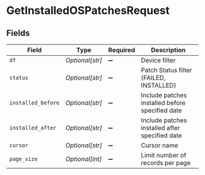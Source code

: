 # GetInstalledOSPatchesRequest


## Fields

| Field                                           | Type                                            | Required                                        | Description                                     |
| ----------------------------------------------- | ----------------------------------------------- | ----------------------------------------------- | ----------------------------------------------- |
| `df`                                            | *Optional[str]*                                 | :heavy_minus_sign:                              | Device filter                                   |
| `status`                                        | *Optional[str]*                                 | :heavy_minus_sign:                              | Patch Status filter (FAILED, INSTALLED)         |
| `installed_before`                              | *Optional[str]*                                 | :heavy_minus_sign:                              | Include patches installed before specified date |
| `installed_after`                               | *Optional[str]*                                 | :heavy_minus_sign:                              | Include patches installed after specified date  |
| `cursor`                                        | *Optional[str]*                                 | :heavy_minus_sign:                              | Cursor name                                     |
| `page_size`                                     | *Optional[int]*                                 | :heavy_minus_sign:                              | Limit number of records per page                |